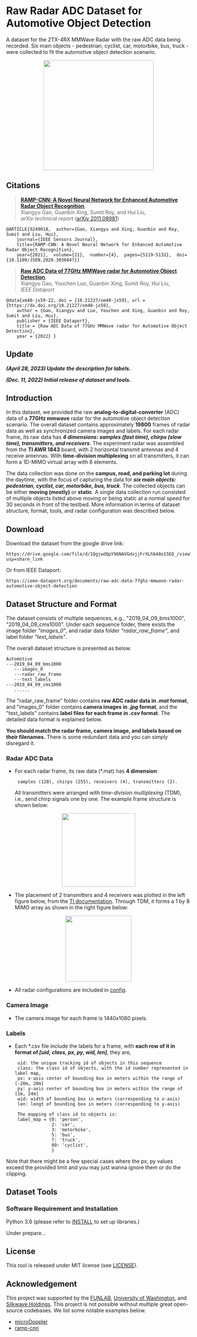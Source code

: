 # Raw Radar ADC Dataset for Automotive Object Detection

A dataset for the 2TX-4RX MMWave Radar with the raw ADC data being recorded. Six main objects - pedestrian, cyclist, car, motorbike, bus, truck - were collected to fit the automotive object detection scenario. 

<p align="center"> <img src='docs/automotive_tease.png' align="center" height="300px"> </p>

## Citations

> [**RAMP-CNN: A Novel Neural Network for Enhanced Automotive Radar Object Recognition**](https://arxiv.org/pdf/2011.08981.pdf),            
> Xiangyu Gao, Guanbin Xing, Sumit Roy, and Hui Liu, <br/>
> *arXiv technical report* ([arXiv 2011.08981](https://arxiv.org/abs/2011.08981))  

    @ARTICLE{9249018,  author={Gao, Xiangyu and Xing, Guanbin and Roy, Sumit and Liu, Hui},  
        journal={IEEE Sensors Journal},   
        title={RAMP-CNN: A Novel Neural Network for Enhanced Automotive Radar Object Recognition},   
        year={2021},  volume={21},  number={4},  pages={5119-5132},  doi={10.1109/JSEN.2020.3036047}}

> [**Raw ADC Data of 77GHz MMWave radar for Automotive Object Detection**](https://ieee-dataport.org/documents/raw-adc-data-77ghz-mmwave-radar-automotive-object-detection),            
> Xiangyu Gao, Youchen Luo, Guanbin Xing, Sumit Roy, Hui Liu, <br/>
> *IEEE Dataport*

    @data{xm40-jx59-22, doi = {10.21227/xm40-jx59}, url = {https://dx.doi.org/10.21227/xm40-jx59},
        author = {Gao, Xiangyu and Luo, Youchen and Xing, Guanbin and Roy, Sumit and Liu, Hui},
        publisher = {IEEE Dataport},
        title = {Raw ADC Data of 77GHz MMWave radar for Automotive Object Detection},
        year = {2022} }
    
    

## Update

***(April 28, 2023) Update the description for labels.***

***(Dec. 11, 2022) Initial release of dataset and tools.***

## Introduction
In this dataset, we provided the raw **analog-to-digital-converter** (ADC) data of a **77GHz mmwave** radar for the automotive object detection scenario. The overall dataset contains approximately **19800** frames of radar data as well as synchronized camera images and labels. For each radar frame, its raw data has **_4 dimensions: samples (fast time), chirps (slow time), transmitters, and receivers_**. The experiment radar was assembled from the **TI AWR 1843** board, with 2 horizontal transmit antennas and 4 receive antennas. With **time-division multiplexing** on all transmitters, it can form a 1D-MIMO virtual array with 8 elements. 

The data collection was done on the **campus, road, and parking lot** during the daytime, with the focus of capturing the data for **_six main objects: pedestrian, cyclist, car, motorbike, bus, truck_**. The collected objects can be either **moving (mostly)** or **static**. A single data collection run consisted of multiple objects listed above moving or being static at a normal speed for 30 seconds in front of the testbed. More information in terms of dataset structure, format, tools, and radar configuration was described below.

## Download

Download the dataset from the google drive link:
```
https://drive.google.com/file/d/1QgjwdQpY96NAVGdvjjFrXLhb48o15EO_/view?usp=share_link
``` 
Or from IEEE Dataport:
```
https://ieee-dataport.org/documents/raw-adc-data-77ghz-mmwave-radar-automotive-object-detection
```

## Dataset Structure and Format

The dataset consists of multiple sequences, e.g., "2019_04_09_bms1000", "2019_04_09_cms1000". Under each sequence folder, there exists the image folder *"images_0"*, and radar data folder *"radar_raw_frame"*, and label folder *"text_labels"*.

The overall dataset structure is presented as below.

    Automotive
    ---2019_04_09_bms1000
       ---images_0
       ---radar_raw_frame
       ---text_labels
    ---2019_04_09_cms1000
       ......
       
The "radar_raw_frame" folder contains **raw ADC radar data in _.mat_ format**, and "images_0" folder contains **camera images in _.jpg_ format**, and the "text_labels" contains **label files for each frame in _.csv_ format**. The detailed data format is explained below.

**You should match the radar frame, camera image, and labels based on their filenames.** There is some redundant data and you can simply disregard it.

### Radar ADC Data

*  For each radar frame, its raw data (*.mat) has **4 dimension**: 
        
        samples (128), chirps (255), receivers (4), transmitters (2). 

    All transmitters were arranged with *time-division multiplexing* (TDM), i.e., send chirp signals one by one. The example frame structure is shown below:
<p align="center"> <img src='docs/frame_structure.png' align="center" height="200px"> </p>

* The placement of 2 transmitters and 4 receivers was plotted in the left figure below, from the [TI documentation](https://www.ti.com/lit/an/swra554a/swra554a.pdf). Through TDM, it forms a 1 by 8 MIMO array as shown in the right figure below:
<p align="center"> <img src='docs/mimo.png' align="center" height="180px"> </p>

* All radar configurations are included in [config](config.py).

### Camera Image

*  The camera image for each frame is 1440x1080 pixels.

### Labels

*  Each *.csv file include the labels for a frame, with **each row of it in format of _[uid, class, px, py, wid, len]_**, they are,  
        
        uid: the unique tracking id of objects in this sequence
        class: the class id of objects, with the id number represented in label map, 
        px: x-axis center of bounding box in meters within the range of [-20m, 20m]
        py: y-axis center of bounding box in meters within the range of [1m, 24m]
        wid: width of bounding box in meters (corresponding to x-axis)
        len: lengt of bounding box in meters (corresponding to y-axis)
        
        The mapping of class id to objects is:
        label_map = {0: 'person',
                     2: 'car',
                     3: 'motorbike',
                     5: 'bus',
                     7: 'truck',
                     80: 'cyclist',
                     }

Note that there might be a few special cases where the px, py values exceed the provided limit and you may just wanna ignore them or do the clipping.
## Dataset Tools

### Software Requirement and Installation

Python 3.6 (please refer to [INSTALL](requirements.txt) to set up libraries.)

Under prepare...

## License

This tool is released under MIT license (see [LICENSE](LICENSE)).

## Acknowledgement
This project was supported by the [FUNLAB](https://depts.washington.edu/funlab/), [University of Washington](http://www.washington.edu/), and [Silkwave Holdings](https://silkwave.com.hk/). This project is not possible without multiple great open-source codebases. We list some notable examples below.

* [microDoppler](https://github.com/Xiangyu-Gao/mmWave-radar-signal-processing-and-microDoppler-classification)
* [ramp-cnn](https://github.com/Xiangyu-Gao/Radar-multiple-perspective-object-detection)
